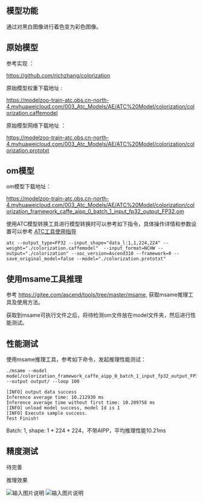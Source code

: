 ## 模型功能

通过对黑白图像进行着色变为彩色图像。

## 原始模型

参考实现 ：

https://github.com/richzhang/colorization

原始模型权重下载地址 :

https://modelzoo-train-atc.obs.cn-north-4.myhuaweicloud.com/003_Atc_Models/AE/ATC%20Model/colorization/colorization.caffemodel

原始模型网络下载地址 ：

https://modelzoo-train-atc.obs.cn-north-4.myhuaweicloud.com/003_Atc_Models/AE/ATC%20Model/colorization/colorization.prototxt


## om模型

om模型下载地址：

https://modelzoo-train-atc.obs.cn-north-4.myhuaweicloud.com/003_Atc_Models/AE/ATC%20Model/colorization/colorization_framework_caffe_aipp_0_batch_1_input_fp32_output_FP32.om

使用ATC模型转换工具进行模型转换时可以参考如下指令，具体操作详情和参数设置可以参考  [ATC工具使用指导](https://support.huaweicloud.com/ti-atc-A200dk_3000/altasatc_16_002.html) 

```
atc --output_type=FP32 --input_shape="data_l:1,1,224,224" --weight="./colorization.caffemodel"  --input_format=NCHW --output="./colorization" --soc_version=Ascend310 --framework=0 --save_original_model=false --model="./colorization.prototxt" 
```

## 使用msame工具推理

参考 https://gitee.com/ascend/tools/tree/master/msame, 获取msame推理工具及使用方法。

获取到msame可执行文件之后，将待检测om文件放在model文件夹，然后进行性能测试。

## 性能测试

使用msame推理工具，参考如下命令，发起推理性能测试： 

```
./msame --model model/colorization_framework_caffe_aipp_0_batch_1_input_fp32_output_FP32.om --output output/ --loop 100
```

```
[INFO] output data success
Inference average time: 10.212930 ms
Inference average time without first time: 10.209758 ms
[INFO] unload model success, model Id is 1
[INFO] Execute sample success.
Test Finish!
```

Batch: 1, shape: 1 * 224 * 224，不带AIPP，平均推理性能10.21ms

## 精度测试

待完善

推理效果

![输入图片说明](https://images.gitee.com/uploads/images/2020/1116/154713_d1cf11df_8113712.png "图片1.png")
![输入图片说明](https://images.gitee.com/uploads/images/2020/1116/154747_583198c2_8113712.png "图片2.png")